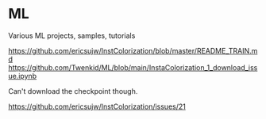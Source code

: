 # ML
Various ML projects, samples, tutorials

https://github.com/ericsujw/InstColorization/blob/master/README_TRAIN.md
https://github.com/Twenkid/ML/blob/main/InstaColorization_1_download_issue.ipynb

Can't download the checkpoint though.

https://github.com/ericsujw/InstColorization/issues/21
